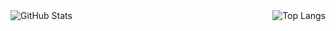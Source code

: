 
<a href="https://github.com/BeMax92">
  <img align="left" alt="GitHub Stats" src="https://github-readme-stats.vercel.app/api?username=BeMax92&show_icons=true&theme=buefy&include_all_commits=true&count_private=false" />
</a>
<a href="https://github.com/BeMax92">
  <img align="right" alt="Top Langs" src="https://github-readme-stats.vercel.app/api/top-langs/?username=BeMax92" />
</a>
